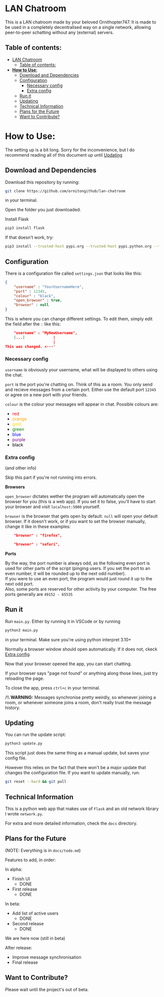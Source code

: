 # LAN Chatroom
This is a LAN chatroom made by your beloved Ornithopter747. It is made to be used in a completely decentralised way on a single network, allowing peer-to-peer schatting without any (external) servers.

## Table of contents:

- [LAN Chatroom](#lan-chatroom)
  - [Table of contents:](#table-of-contents)
- [**How to Use**:](#how-to-use)
  - [Download and Dependencies](#download-and-dependencies)
  - [Configuration](#configuration)
    - [Necessary config](#necessary-config)
    - [Extra config](#extra-config)
  - [Run it](#run-it)
  - [Updating](#updating)
  - [Technical Information](#technical-information)
  - [Plans for the Future](#plans-for-the-future)
  - [Want to Contribute?](#want-to-contribute)


# **How to Use**:

The setting up is a bit long. Sorry for the inconvenience, but I do recommend reading all of this document up until [Updating](#updating)

## Download and Dependencies
Download this repository by running:
```bash
git clone https://github.com/ornitongithub/lan-chatroom
```
in your terminal.

Open the folder you just downloaded.

Install Flask
```bash
pip3 install flask
```
If that doesn't work, try:
```bash
pip3 install --trusted-host pypi.org --trusted-host pypi.python.org --trusted-host files.pythonhosted.org flask --user 
```

## Configuration

There is a configuration file called `settings.json` that looks like this:
```json
{
    "username" : "YourUsernameHere",
    "port" : 12345,
    "colour" : "black",
    "open_browser" : true,
    "browser" : null
}
```
This is where you can change different settings. To edit them, simply edit the field after the `:` like this:
```json
    "username" : "MyNewUsername",
    [...]             |
                      |
This was changed. <---'
```

### Necessary config

`username` is obviously your username, what will be displayed to others using the chat.

`port` is the port you're chatting on. Think of this as a room. You only send and recieve messages from a certain port. Either use the default port `12345` or agree on a new port with your friends.

`colour` is the colour your messages will appear in chat. Possible colours are:
- <span style="color:red">red</span>
- <span style="color:orange">orange</span>
- <span style="color:gold">gold</span>
- <span style="color:green">green</span>
- <span style="color:blue">blue</span>
- <span style="color:purple">purple</span>
- <span style="color:black">black</span>

### Extra config

(and other info)

Skip this part if you're not running into errors.

**Browsers**

`open_browser` dictates wether the program will automatically open the browser for you (this is a web app). If you set it to false, you'll have to start your browser and visit `localhost:5000` yourself.

`browser` is the browser that gets open by default. `null` will open your default browser. If it doesn't work, or if you want to set the browser manually, change it like in these examples:
```json
    "browser" : "firefox",
```
```json
    "browser" : "safari",
```

**Ports**

By the way, the port number is always odd, as the following even port is used for other parts of the script (pinging users. If you set the port to an even number, it will be rounded up to the next odd number). <br>
If you were to use an even port, the program would just round it up to the next odd port. <br>
Also, some ports are reserved for other activity by your computer. The free ports generally are `49152 - 65535`

## Run it

Run `main.py`. Either by running it in VSCode or by running
```bash
python3 main.py
```
in your terminal. Make sure you're using python interpret 3.10+

Normally a browser window should open automatically. If it does not, ckeck [Extra config](#extra-config).

Now that your browser opened the app, you can start chatting.

If your browser says "page not found" or anything along those lines, just try reloading the page.

To close the app, press `ctrl+c` in your terminal.

/!\ **WARNING:** Messages synchronise pretty weirdly, so whenever joining a room, or whenever someone joins a room, don't really trust the message history.

## Updating

You can run the update script:
```bash
python3 update.py
```
This script just does the same thing as a manual update, but saves your config file.

However this relies on the fact that there won't be a major update that changes the configuration file. If you want to update manually, run:
```bash
git reset --hard && git pull
```

## Technical Information

This is a python web app that makes use of `Flask` and an old network library I wrote `network.py`.

For extra and more detailed information, check the `docs` directory.

## Plans for the Future

(NOTE: Everything is in `docs/todo.md`)

Features to add, in order:

In alpha:
- Finish UI 
  - DONE
- First release
  - DONE

In beta:
- Add list of active users
  - DONE
- Second release
  - DONE

We are here now (still in beta)

After release:
- Improve message synchronisation
- Final release

## Want to Contribute?

Please wait until the project's out of beta.